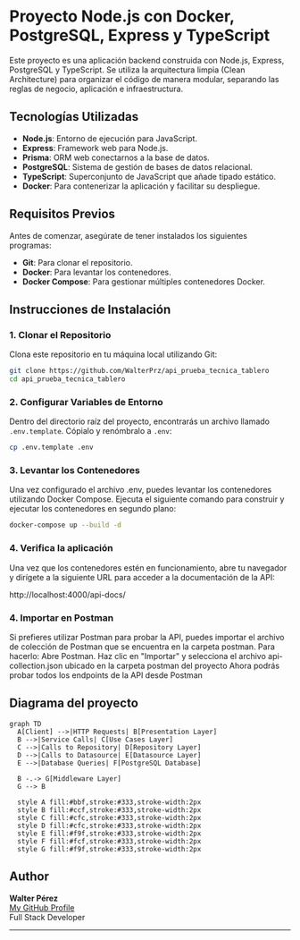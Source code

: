 # Proyecto Node.js con Docker, PostgreSQL, Express y TypeScript

Este proyecto es una aplicación backend construida con Node.js, Express, PostgreSQL y TypeScript. Se utiliza la arquitectura limpia (Clean Architecture) para organizar el código de manera modular, separando las reglas de negocio, aplicación e infraestructura.

## Tecnologías Utilizadas

- **Node.js**: Entorno de ejecución para JavaScript.
- **Express**: Framework web para Node.js.
- **Prisma**: ORM web conectarnos a la base de datos.
- **PostgreSQL**: Sistema de gestión de bases de datos relacional.
- **TypeScript**: Superconjunto de JavaScript que añade tipado estático.
- **Docker**: Para contenerizar la aplicación y facilitar su despliegue.

## Requisitos Previos

Antes de comenzar, asegúrate de tener instalados los siguientes programas:

- **Git**: Para clonar el repositorio.
- **Docker**: Para levantar los contenedores.
- **Docker Compose**: Para gestionar múltiples contenedores Docker.

## Instrucciones de Instalación

### 1. Clonar el Repositorio

Clona este repositorio en tu máquina local utilizando Git:

```bash
git clone https://github.com/WalterPrz/api_prueba_tecnica_tablero
cd api_prueba_tecnica_tablero

```

### 2. Configurar Variables de Entorno

Dentro del directorio raíz del proyecto, encontrarás un archivo llamado `.env.template`. Cópialo y renómbralo a `.env`:

```bash
cp .env.template .env
```

### 3. Levantar los Contenedores

Una vez configurado el archivo .env, puedes levantar los contenedores utilizando Docker Compose. Ejecuta el siguiente comando para construir y ejecutar los contenedores en segundo plano:

```bash
docker-compose up --build -d
```

### 4. Verifica la aplicación

Una vez que los contenedores estén en funcionamiento, abre tu navegador y dirígete a la siguiente URL para acceder a la documentación de la API:

http://localhost:4000/api-docs/

### 4. Importar en Postman

Si prefieres utilizar Postman para probar la API, puedes importar el archivo de colección de Postman que se encuentra en la carpeta postman. Para hacerlo:
Abre Postman.
Haz clic en "Importar" y selecciona el archivo api-collection.json ubicado en la carpeta postman del proyecto
Ahora podrás probar todos los endpoints de la API desde Postman


## Diagrama del proyecto


```mermaid
graph TD
  A[Client] -->|HTTP Requests| B[Presentation Layer]
  B -->|Service Calls| C[Use Cases Layer]
  C -->|Calls to Repository| D[Repository Layer]
  D -->|Calls to Datasource| E[Datasource Layer]
  E -->|Database Queries| F[PostgreSQL Database]
  
  B -.-> G[Middleware Layer]
  G --> B
  
  style A fill:#bbf,stroke:#333,stroke-width:2px
  style B fill:#ccf,stroke:#333,stroke-width:2px
  style C fill:#cfc,stroke:#333,stroke-width:2px
  style D fill:#cfc,stroke:#333,stroke-width:2px
  style E fill:#f9f,stroke:#333,stroke-width:2px
  style F fill:#fcf,stroke:#333,stroke-width:2px
  style G fill:#f9f,stroke:#333,stroke-width:2px
```

## Author

**Walter Pérez**  
[My GitHub Profile](https://github.com/WalterPrz)  
Full Stack Developer

---